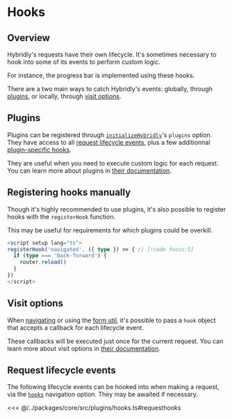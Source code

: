 # Hooks

## Overview

Hybridly's requests have their own lifecycle. It's sometimes necessary to hook into some of its events to perform custom logic.

For instance, the progress bar is implemented using these hooks.

There are a two main ways to catch Hybridly's events: globally, through [plugins](./plugins.md), or locally, through [visit options](../api/router/utils.md).

## Plugins

Plugins can be registered through [`initializeHybridly`](../api/utils/initialize-hybridly.md)'s `plugins` option. They have access to all [request lifecycle events](#request-lifecycle-events), plus a few additionnal [plugin-specific hooks](./plugins.md#plugin-specific-hooks).

They are useful when you need to execute custom logic for each request. You can learn more about plugins in [their documentation](./plugins.md).

## Registering hooks manually

Though it's highly recommended to use plugins, it's also possible to register hooks with the `registerHook` function.

This may be useful for requirements for which plugins could be overkill.

```ts
<script setup lang="ts">
registerHook('navigated', ({ type }) => { // [!code focus:5]
  if (type === 'back-forward') {
    router.reload()
  }
})
</script>
```

## Visit options

When [navigating](./navigation.md) or using the [form util](./forms.md), it's possible to pass a `hook` object that accepts a callback for each lifecycle event.

These callbacks will be executed just once for the current request. You can learn more about visit options in [their documentation](../api/router/utils.md).

## Request lifecycle events

The following lifecycle events can be hooked into when making a request, via the [`hooks`](../api/router/options.md#hooks) navigation option. They may be awaited if necessary.

<<< @/../packages/core/src/plugins/hooks.ts#requesthooks
